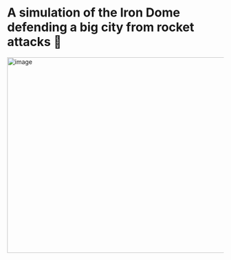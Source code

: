 # A simulation of the Iron Dome defending a big city from rocket attacks 🚀

<img width="749" height="455" alt="image" src="https://github.com/user-attachments/assets/ff7bb4c6-f1e7-4565-9d87-5b55b62be26b" />



